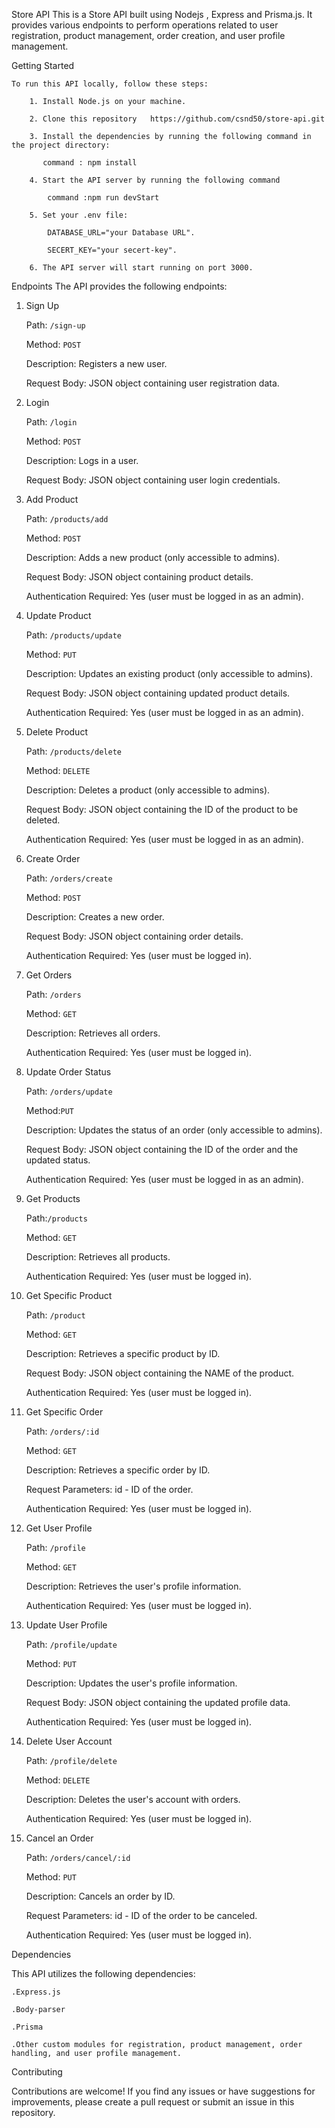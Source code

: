Store API
This is a Store API built using Nodejs , Express and Prisma.js. It provides various endpoints to perform operations related to user registration, product management, order creation, and user profile management.

Getting Started

    To run this API locally, follow these steps:

        1. Install Node.js on your machine.

        2. Clone this repository   https://github.com/csnd50/store-api.git

        3. Install the dependencies by running the following command in the project directory:

           command : npm install

        4. Start the API server by running the following command

            command :npm run devStart

        5. Set your .env file:

            DATABASE_URL="your Database URL".

            SECERT_KEY="your secert-key".

        6. The API server will start running on port 3000.

Endpoints
The API provides the following endpoints:

1. Sign Up

    Path: `/sign-up`

    Method: `POST`

    Description: Registers a new user.

    Request Body: JSON object containing user registration data.


2. Login

    Path: `/login`

    Method: `POST`

    Description: Logs in a user.

    Request Body: JSON object containing user login credentials.

3. Add Product

    Path: `/products/add`

    Method: `POST`

    Description: Adds a new product (only accessible to admins).

    Request Body: JSON object containing product details.

    Authentication Required: Yes (user must be logged in as an admin).

4. Update Product

    Path: `/products/update`

    Method: `PUT`

    Description: Updates an existing product (only accessible to admins).

    Request Body: JSON object containing updated product details.

    Authentication Required: Yes (user must be logged in as an admin).

5. Delete Product

    Path: `/products/delete`

    Method: `DELETE`

    Description: Deletes a product (only accessible to admins).

    Request Body: JSON object containing the ID of the product to be deleted.

    Authentication Required: Yes (user must be logged in as an admin).

6. Create Order

    Path: `/orders/create`

    Method: `POST`

    Description: Creates a new order.

    Request Body: JSON object containing order details.

    Authentication Required: Yes (user must be logged in).

7. Get Orders

    Path: `/orders`

    Method: `GET`

    Description: Retrieves all orders.

    Authentication Required: Yes (user must be logged in).

8. Update Order Status

    Path: `/orders/update`

    Method:`PUT`

    Description: Updates the status of an order (only accessible to admins).

    Request Body: JSON object containing the ID of the order and the updated status.

    Authentication Required: Yes (user must be logged in as an admin).


9. Get Products

    Path:`/products`

    Method: `GET`

    Description: Retrieves all products.

    Authentication Required: Yes (user must be logged in).

10. Get Specific Product

    Path: `/product`

    Method: `GET`

    Description: Retrieves a specific product by ID.

    Request Body: JSON object containing the NAME of the product.

    Authentication Required: Yes (user must be logged in).

11. Get Specific Order

    Path: `/orders/:id`

    Method: `GET`

    Description: Retrieves a specific order by ID.

    Request Parameters: id - ID of the order.

    Authentication Required: Yes (user must be logged in).

12. Get User Profile

    Path: `/profile`

    Method: `GET`

    Description: Retrieves the user's profile information.

    Authentication Required: Yes (user must be logged in).

13. Update User Profile

    Path: `/profile/update`

    Method: `PUT`

    Description: Updates the user's profile information.

    Request Body: JSON object containing the updated profile data.

    Authentication Required: Yes (user must be logged in).

14. Delete User Account

    Path: `/profile/delete`

    Method: `DELETE`

    Description: Deletes the user's account with orders.

    Authentication Required: Yes (user must be logged in).

15. Cancel an Order

    Path: `/orders/cancel/:id`

    Method: `PUT`

    Description: Cancels an order by ID.

    Request Parameters: id - ID of the order to be canceled.

    Authentication Required: Yes (user must be logged in).

Dependencies

This API utilizes the following dependencies:

    .Express.js

    .Body-parser

    .Prisma

    .Other custom modules for registration, product management, order handling, and user profile management.

Contributing

Contributions are welcome! If you find any issues or have suggestions for improvements, please create a pull request or submit an issue in this repository.